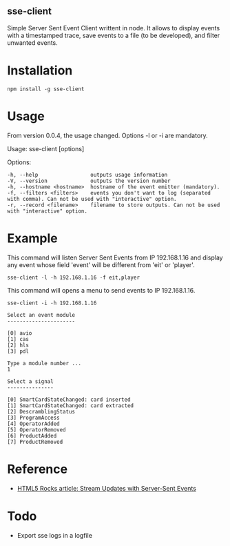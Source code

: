 sse-client
----------

Simple Server Sent Event Client writtent in node.
It allows to display events with a timestamped trace, save events to a file (to be developed), and filter unwanted events.

# Installation

```
npm install -g sse-client
```

# Usage

From version 0.0.4, the usage changed. Options -l or -i are mandatory.

Usage: sse-client [options]

  Options:

    -h, --help                 outputs usage information
    -V, --version              outputs the version number
    -h, --hostname <hostname>  hostname of the event emitter (mandatory).
    -f, --filters <filters>    events you don't want to log (separated with comma). Can not be used with "interactive" option.
    -r, --record <filename>    filename to store outputs. Can not be used with "interactive" option.
# Example

This command will listen Server Sent Events from IP 192.168.1.16 and display any event whose field 'event' will be different from 'eit' or 'player'. 

```
sse-client -l -h 192.168.1.16 -f eit,player
```

This command will opens a menu to send events to IP 192.168.1.16. 

```
sse-client -i -h 192.168.1.16

Select an event module
----------------------

[0] avio
[1] cas
[2] hls
[3] pdl

Type a module number ...
1

Select a signal
---------------

[0] SmartCardStateChanged: card inserted
[1] SmartCardStateChanged: card extracted
[2] DescramblingStatus
[3] ProgramAccess
[4] OperatorAdded
[5] OperatorRemoved
[6] ProductAdded
[7] ProductRemoved
```

# Reference

* [HTML5 Rocks article: Stream Updates with Server-Sent Events](http://www.html5rocks.com/en/tutorials/eventsource/basics/?redirect_from_locale=fr)

# Todo

* Export sse logs in a logfile
